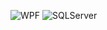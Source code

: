 ![WPF](https://img.shields.io/badge/WPF-5C2D91?style=for-the-badge&logoColor=white)
![SQLServer](https://img.shields.io/badge/Microsoft%20SQL%20Server-CC2927?style=for-the-badge&logo=microsoft%20sql%20server&logoColor=white)

